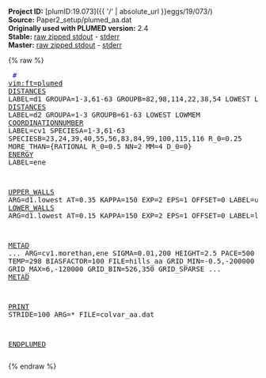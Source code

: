 **Project ID:** [plumID:19.073]({{ '/' | absolute_url }}eggs/19/073/)  
**Source:** Paper2_setup/plumed_aa.dat  
**Originally used with PLUMED version:** 2.4  
**Stable:** [raw zipped stdout](plumed_aa.dat.plumed.stdout.txt.zip) - [stderr](plumed_aa.dat.plumed.stderr)  
**Master:** [raw zipped stdout](plumed_aa.dat.plumed_master.stdout.txt.zip) - [stderr](plumed_aa.dat.plumed_master.stderr)  

{% raw %}<pre>
<span style="color:blue"># <a href="https://plumed.github.io/doc-master/user-doc/html/_vim_syntax.html">vim:ft=plumed</a></span>
<a href="https://plumed.github.io/doc-master/user-doc/html/_d_i_s_t_a_n_c_e_s.html">DISTANCES</a> LABEL=d1 GROUPA=1-3,61-63  GROUPB=82,98,114,22,38,54 LOWEST LOWMEM
<a href="https://plumed.github.io/doc-master/user-doc/html/_d_i_s_t_a_n_c_e_s.html">DISTANCES</a> LABEL=d2 GROUPA=1-3        GROUPB=61-63              LOWEST LOWMEM
<a href="https://plumed.github.io/doc-master/user-doc/html/_c_o_o_r_d_i_n_a_t_i_o_n_n_u_m_b_e_r.html">COORDINATIONNUMBER</a> LABEL=cv1 SPECIESA=1-3,61-63 SPECIESB=23,24,39,40,55,56,83,84,99,100,115,116 R_0=0.25 MORE_THAN={RATIONAL R_0=0.5 NN=2 MM=4 D_0=0}
<a href="https://plumed.github.io/doc-master/user-doc/html/_e_n_e_r_g_y.html">ENERGY</a> LABEL=ene

<a href="https://plumed.github.io/doc-master/user-doc/html/_u_p_p_e_r__w_a_l_l_s.html">UPPER_WALLS</a> ARG=d1.lowest AT=0.35 KAPPA=150 EXP=2 EPS=1 OFFSET=0 LABEL=uwall
<a href="https://plumed.github.io/doc-master/user-doc/html/_l_o_w_e_r__w_a_l_l_s.html">LOWER_WALLS</a> ARG=d1.lowest AT=0.15 KAPPA=150 EXP=2 EPS=1 OFFSET=0 LABEL=lwall

<a href="https://plumed.github.io/doc-master/user-doc/html/_m_e_t_a_d.html">METAD</a> ...
ARG=cv1.morethan,ene SIGMA=0.01,200 HEIGHT=2.5 PACE=500
LABEL=metad TEMP=298 BIASFACTOR=100 FILE=hills_aa
GRID_MIN=-0.5,-200000 GRID_MAX=6,-120000 GRID_BIN=526,350 GRID_SPARSE
... <a href="https://plumed.github.io/doc-master/user-doc/html/_m_e_t_a_d.html">METAD</a>

<a href="https://plumed.github.io/doc-master/user-doc/html/_p_r_i_n_t.html">PRINT</a> STRIDE=100 ARG=* FILE=colvar_aa.dat

<a href="https://plumed.github.io/doc-master/user-doc/html/_e_n_d_p_l_u_m_e_d.html">ENDPLUMED</a>
</pre>{% endraw %}
